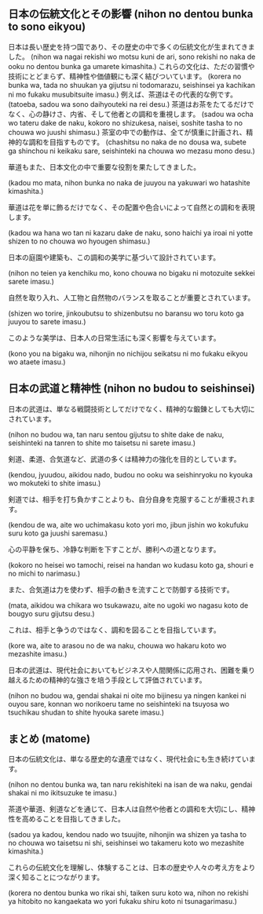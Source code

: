 ## 日本の伝統文化とその影響 (nihon no dentou bunka to sono eikyou)

日本は長い歴史を持つ国であり、その歴史の中で多くの伝統文化が生まれてきました。 (nihon wa nagai rekishi wo motsu kuni de ari, sono rekishi no naka de ooku no dentou bunka ga umarete kimashita.) これらの文化は、ただの習慣や技術にとどまらず、精神性や価値観にも深く結びついています。 (korera no bunka wa, tada no shuukan ya gijutsu ni todomarazu, seishinsei ya kachikan ni mo fukaku musubitsuite imasu.) 例えば、茶道はその代表的な例です。 (tatoeba, sadou wa sono daihyouteki na rei desu.) 茶道はお茶をたてるだけでなく、心の静けさ、内省、そして他者との調和を重視します。 (sadou wa ocha wo tateru dake de naku, kokoro no shizukesa, naisei, soshite tasha to no chouwa wo juushi shimasu.) 茶室の中での動作は、全てが慎重に計画され、精神的な調和を目指すものです。 (chashitsu no naka de no dousa wa, subete ga shinchou ni keikaku sare, seishinteki na chouwa wo mezasu mono desu.)

華道もまた、日本文化の中で重要な役割を果たしてきました。 

(kadou mo mata, nihon bunka no naka de juuyou na yakuwari wo hatashite kimashita.) 

華道は花を単に飾るだけでなく、その配置や色合いによって自然との調和を表現します。 

(kadou wa hana wo tan ni kazaru dake de naku, sono haichi ya iroai ni yotte shizen to no chouwa wo hyougen shimasu.) 

日本の庭園や建築も、この調和の美学に基づいて設計されています。

(nihon no teien ya kenchiku mo, kono chouwa no bigaku ni motozuite sekkei sarete imasu.) 

自然を取り入れ、人工物と自然物のバランスを取ることが重要とされています。 

(shizen wo torire, jinkoubutsu to shizenbutsu no baransu wo toru koto ga juuyou to sarete imasu.)

このような美学は、日本人の日常生活にも深く影響を与えています。 

(kono you na bigaku wa, nihonjin no nichijou seikatsu ni mo fukaku eikyou wo ataete imasu.)

## 日本の武道と精神性 (nihon no budou to seishinsei)

日本の武道は、単なる戦闘技術としてだけでなく、精神的な鍛錬としても大切にされています。 

(nihon no budou wa, tan naru sentou gijutsu to shite dake de naku, seishinteki na tanren to shite mo taisetsu ni sarete imasu.)

剣道、柔道、合気道など、武道の多くは精神力の強化を目的としています。 

(kendou, jyuudou, aikidou nado, budou no ooku wa seishinryoku no kyouka wo mokuteki to shite imasu.) 

剣道では、相手を打ち負かすことよりも、自分自身を克服することが重視されます。 

(kendou de wa, aite wo uchimakasu koto yori mo, jibun jishin wo kokufuku suru koto ga juushi saremasu.) 

心の平静を保ち、冷静な判断を下すことが、勝利への道となります。 

(kokoro no heisei wo tamochi, reisei na handan wo kudasu koto ga, shouri e no michi to narimasu.)

また、合気道は力を使わず、相手の動きを流すことで防御する技術です。 

(mata, aikidou wa chikara wo tsukawazu, aite no ugoki wo nagasu koto de bougyo suru gijutsu desu.) 

これは、相手と争うのではなく、調和を図ることを目指しています。 

(kore wa, aite to arasou no de wa naku, chouwa wo hakaru koto wo mezashite imasu.)

日本の武道は、現代社会においてもビジネスや人間関係に応用され、困難を乗り越えるための精神的な強さを培う手段として評価されています。

(nihon no budou wa, gendai shakai ni oite mo bijinesu ya ningen kankei ni ouyou sare, konnan wo norikoeru tame no seishinteki na tsuyosa wo tsuchikau shudan to shite hyouka sarete imasu.)

## まとめ (matome)

日本の伝統文化は、単なる歴史的な遺産ではなく、現代社会にも生き続けています。 

(nihon no dentou bunka wa, tan naru rekishiteki na isan de wa naku, gendai shakai ni mo ikitsuzuke te imasu.)

茶道や華道、剣道などを通じて、日本人は自然や他者との調和を大切にし、精神性を高めることを目指してきました。 

(sadou ya kadou, kendou nado wo tsuujite, nihonjin wa shizen ya tasha to no chouwa wo taisetsu ni shi, seishinsei wo takameru koto wo mezashite kimashita.)

これらの伝統文化を理解し、体験することは、日本の歴史や人々の考え方をより深く知ることにつながります。 

(korera no dentou bunka wo rikai shi, taiken suru koto wa, nihon no rekishi ya hitobito no kangaekata wo yori fukaku shiru koto ni tsunagarimasu.)


